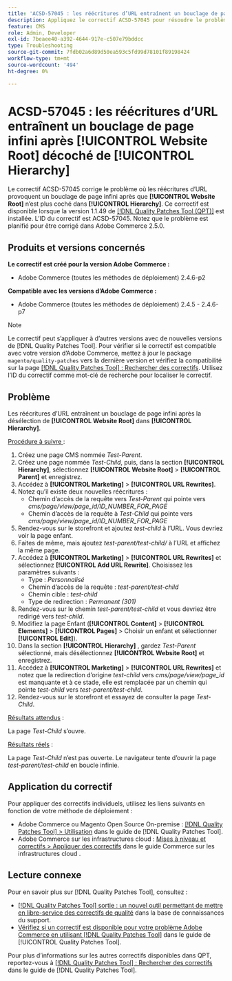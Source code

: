 ```yaml
---
title: 'ACSD-57045 : les réécritures d’URL entraînent un bouclage de page infini après [!UICONTROL Website Root] décoché de [!UICONTROL Hierarchy]'
description: Appliquez le correctif ACSD-57045 pour résoudre le problème d’Adobe Commerce où les réécritures d’URL provoquent un bouclage de page infini après la désactivation de la [!UICONTROL Website Root] de [!UICONTROL Hierarchy].
feature: CMS
role: Admin, Developer
exl-id: 7beaee40-a392-4644-917e-c507e79bddcc
type: Troubleshooting
source-git-commit: 7fdb02a6d89d50ea593c5fd99d78101f89198424
workflow-type: tm+mt
source-wordcount: '494'
ht-degree: 0%

---
```


# ACSD-57045 : les réécritures d’URL entraînent un bouclage de page infini après [!UICONTROL Website Root] décoché de [!UICONTROL Hierarchy]

Le correctif ACSD-57045 corrige le problème où les réécritures d’URL provoquent un bouclage de page infini après que **[!UICONTROL Website Root]** n’est plus coché dans **[!UICONTROL Hierarchy]**. Ce correctif est disponible lorsque la version 1.1.49 de [[!DNL Quality Patches Tool (QPT)]](https://experienceleague.adobe.com/en/docs/commerce-operations/tools/quality-patches-tool/quality-patches-tool-to-self-serve-quality-patches) est installée. L’ID du correctif est ACSD-57045. Notez que le problème est planifié pour être corrigé dans Adobe Commerce 2.5.0.

## Produits et versions concernés

**Le correctif est créé pour la version Adobe Commerce :**

* Adobe Commerce (toutes les méthodes de déploiement) 2.4.6-p2

**Compatible avec les versions d’Adobe Commerce :**

* Adobe Commerce (toutes les méthodes de déploiement) 2.4.5 - 2.4.6-p7

>[!NOTE]
>
>Le correctif peut s’appliquer à d’autres versions avec de nouvelles versions de [!DNL Quality Patches Tool]. Pour vérifier si le correctif est compatible avec votre version d’Adobe Commerce, mettez à jour le package `magento/quality-patches` vers la dernière version et vérifiez la compatibilité sur la page [[!DNL Quality Patches Tool] : Rechercher des correctifs](https://experienceleague.adobe.com/tools/commerce-quality-patches/index.html). Utilisez l’ID du correctif comme mot-clé de recherche pour localiser le correctif.

## Problème

Les réécritures d’URL entraînent un bouclage de page infini après la désélection de **[!UICONTROL Website Root]** dans **[!UICONTROL Hierarchy]**.

<u>Procédure à suivre </u> :

1. Créez une page CMS nommée *Test-Parent*.
1. Créez une page nommée *Test-Child*, puis, dans la section **[!UICONTROL Hierarchy]**, sélectionnez **[!UICONTROL Website Root]** > **[!UICONTROL Parent]** et enregistrez.
1. Accédez à **[!UICONTROL Marketing]** > **[!UICONTROL URL Rewrites]**.
1. Notez qu’il existe deux nouvelles réécritures :
   * Chemin d’accès de la requête vers *Test-Parent* qui pointe vers *cms/page/view/page_id/ID_NUMBER_FOR_PAGE*
   * Chemin d’accès de la requête à *Test-Child* qui pointe vers *cms/page/view/page_id/ID_NUMBER_FOR_PAGE*
1. Rendez-vous sur le storefront et ajoutez *test-child* à l’URL. Vous devriez voir la page enfant.
1. Faites de même, mais ajoutez *test-parent/test-child/* à l’URL et affichez la même page.
1. Accédez à **[!UICONTROL Marketing]** > **[!UICONTROL URL Rewrites]** et sélectionnez **[!UICONTROL Add URL Rewrite]**. Choisissez les paramètres suivants :
   * Type : *Personnalisé*
   * Chemin d’accès de la requête : *test-parent/test-child*
   * Chemin cible : *test-child*
   * Type de redirection : *Permanent (301)*
1. Rendez-vous sur le chemin *test-parent/test-child* et vous devriez être redirigé vers *test-child*.
1. Modifiez la page Enfant (**[!UICONTROL Content]** > **[!UICONTROL Elements]** > **[!UICONTROL Pages]** > Choisir un enfant et sélectionner **[!UICONTROL Edit]**).
1. Dans la section **[!UICONTROL Hierarchy]** , gardez *Test-Parent* sélectionné, mais désélectionnez **[!UICONTROL Website Root]** et enregistrez.
1. Accédez à **[!UICONTROL Marketing]** > **[!UICONTROL URL Rewrites]** et notez que la redirection d’origine *test-child* vers *cms/page/view/page_id* est manquante et à ce stade, elle est remplacée par un chemin qui pointe *test-child* vers *test-parent/test-child*.
1. Rendez-vous sur le storefront et essayez de consulter la page *Test-Child*.

<u>Résultats attendus</u> :

La page *Test-Child* s’ouvre.

<u>Résultats réels</u> :

La page *Test-Child* n’est pas ouverte. Le navigateur tente d’ouvrir la page *test-parent/test-child* en boucle infinie.

## Application du correctif

Pour appliquer des correctifs individuels, utilisez les liens suivants en fonction de votre méthode de déploiement :

* Adobe Commerce ou Magento Open Source On-premise : [[!DNL Quality Patches Tool] > Utilisation](/help/tools/quality-patches-tool/usage.md) dans le guide de [!DNL Quality Patches Tool].
* Adobe Commerce sur les infrastructures cloud : [Mises à niveau et correctifs > Appliquer des correctifs](https://experienceleague.adobe.com/docs/commerce-cloud-service/user-guide/develop/upgrade/apply-patches.html) dans le guide Commerce sur les infrastructures cloud .

## Lecture connexe

Pour en savoir plus sur [!DNL Quality Patches Tool], consultez :

* [[!DNL Quality Patches Tool] sortie : un nouvel outil permettant de mettre en libre-service des correctifs de qualité](https://experienceleague.adobe.com/en/docs/commerce-operations/tools/quality-patches-tool/quality-patches-tool-to-self-serve-quality-patches) dans la base de connaissances du support.
* [Vérifiez si un correctif est disponible pour votre problème Adobe Commerce en utilisant [!DNL Quality Patches Tool]](/help/tools/quality-patches-tool/patches-available-in-qpt/check-patch-for-magento-issue-with-magento-quality-patches.md) dans le guide de [!UICONTROL Quality Patches Tool].


Pour plus d’informations sur les autres correctifs disponibles dans QPT, reportez-vous à [[!DNL Quality Patches Tool] : Rechercher des correctifs](https://experienceleague.adobe.com/tools/commerce-quality-patches/index.html) dans le guide de [!DNL Quality Patches Tool].
